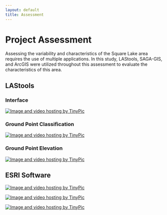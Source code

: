 ```yaml
---
layout: default
title: Assessment
---
```

# Project Assessment

Assessing the variability and characteristics of the Square Lake area requires the use of multiple applications. In this study, LAStools, SAGA-GIS, and ArcGIS were utilized throughout this assessment to evaluate the characteristics of this area.

## LAStools

### Interface

<a href="http://tinypic.com?ref=wlq8t5" target="_blank"><img src="http://i68.tinypic.com/wlq8t5.jpg" border="0" alt="Image and video hosting by TinyPic"></a>

### Ground Point Classification
<a href="http://tinypic.com?ref=snjk2e" target="_blank"><img src="http://i64.tinypic.com/snjk2e.jpg" border="0" alt="Image and video hosting by TinyPic"></a>

### Ground Point Elevation
<a href="http://tinypic.com?ref=34gn1ud" target="_blank"><img src="http://i64.tinypic.com/34gn1ud.jpg" border="0" alt="Image and video hosting by TinyPic"></a>




## ESRI Software
<a href="http://tinypic.com?ref=md145u" target="_blank"><img src="http://i67.tinypic.com/md145u.jpg" border="0" alt="Image and video hosting by TinyPic"></a>

<a href="http://tinypic.com?ref=acppar" target="_blank"><img src="http://i63.tinypic.com/acppar.jpg" border="0" alt="Image and video hosting by TinyPic"></a>

<a href="http://tinypic.com?ref=21ay2yo" target="_blank"><img src="http://i65.tinypic.com/21ay2yo.jpg" border="0" alt="Image and video hosting by TinyPic"></a>





<body class="theme-base-0d"></body>
